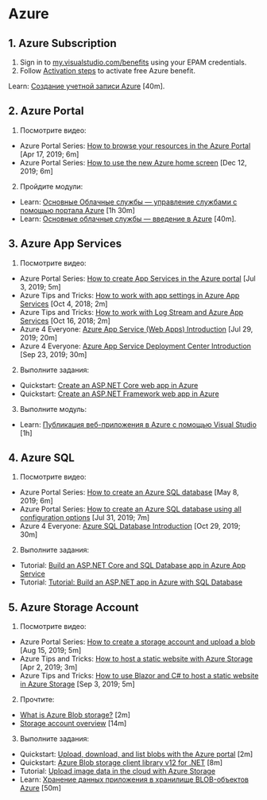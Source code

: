 # Azure

##

## 1. Azure Subscription

1. Sign in to [my.visualstudio.com/benefits](https://my.visualstudio.com/benefits) using your EPAM credentials.
2. Follow [Activation steps](https://docs.microsoft.com/en-us/visualstudio/subscriptions/vs-azure) to activate free Azure benefit.

Learn: [Создание учетной записи Azure](https://docs.microsoft.com/ru-ru/learn/modules/create-an-azure-account) [40m].


## 2. Azure Portal

1. Посмотрите видео:
* Azure Portal Series: [How to browse your resources in the Azure Portal](https://www.youtube.com/watch?v=6trzgUyFRa0) [Apr 17, 2019; 6m]
* Azure Portal Series: [How to use the new Azure home screen](https://www.youtube.com/watch?v=Ddo__jkzgVo) [Dec 12, 2019; 6m]
2. Пройдите модули:
* Learn: [Основные Облачные службы — управление службами с помощью портала Azure](https://docs.microsoft.com/ru-ru/learn/modules/tour-azure-portal) [1h 30m]
* Learn: [Основные облачные службы — введение в Azure](https://docs.microsoft.com/ru-ru/learn/modules/welcome-to-azure/index) [40m].


## 3. Azure App Services

1. Посмотрите видео:
* Azure Portal Series: [How to create App Services in the Azure portal](https://www.youtube.com/watch?v=dHTzv-zY17I) [Jul 3, 2019; 5m]
* Azure Tips and Tricks: [How to work with app settings in Azure App Services](https://www.youtube.com/watch?v=P7CUEU9c0MM) [Oct 4, 2018; 2m]
* Azure Tips and Tricks: [How to work with Log Stream and Azure App Services](https://www.youtube.com/watch?v=wyuxnZZMeak) [Oct 16, 2018; 2m]
* Azure 4 Everyone: [Azure App Service (Web Apps) Introduction](https://www.youtube.com/watch?v=4BwyqmRTrx8) [Jul 29, 2019; 20m]
* Azure 4 Everyone: [Azure App Service Deployment Center Introduction](https://www.youtube.com/watch?v=iItt8bQtVHE) [Sep 23, 2019; 30m]
2. Выполните задания:
* Quickstart: [Create an ASP.NET Core web app in Azure](https://docs.microsoft.com/en-us/azure/app-service/app-service-web-get-started-dotnet)
* Quickstart: [Create an ASP.NET Framework web app in Azure](https://docs.microsoft.com/en-us/azure/app-service/app-service-web-get-started-dotnet-framework)
3. Выполните модуль:
* Learn: [Публикация веб-приложения в Azure с помощью Visual Studio](https://docs.microsoft.com/ru-ru/learn/modules/publish-azure-web-app-with-visual-studio) [1h]


## 4. Azure SQL

1. Посмотрите видео:
* Azure Portal Series: [How to create an Azure SQL database](https://www.youtube.com/watch?v=p7X8lH_XMtI) [May 8, 2019; 6m]
* Azure Portal Series: [How to create an Azure SQL database using all configuration options](https://www.youtube.com/watch?v=v54UCzJJAYY) [Jul 31, 2019; 7m]
* Azure 4 Everyone: [Azure SQL Database Introduction](https://www.youtube.com/watch?v=BgvEOkcR0Wk) [Oct 29, 2019; 30m]
2. Выполните задания:
* Tutorial: [Build an ASP.NET Core and SQL Database app in Azure App Service](https://docs.microsoft.com/en-us/azure/app-service/app-service-web-tutorial-dotnetcore-sqldb)
* Tutorial: [Tutorial: Build an ASP.NET app in Azure with SQL Database](https://docs.microsoft.com/en-us/azure/app-service/app-service-web-tutorial-dotnet-sqldatabase)


## 5. Azure Storage Account

1. Посмотрите видео:
* Azure Portal Series: [How to create a storage account and upload a blob](https://www.youtube.com/watch?v=UJG6viKU_A8) [Aug 15, 2019; 5m]
* Azure Tips and Tricks: [How to host a static website with Azure Storage](https://www.youtube.com/watch?v=gYpNC_tdbQQ) [Apr 2, 2019; 3m]
* Azure Tips and Tricks: [How to use Blazor and C# to host a static website in Azure Storage](https://www.youtube.com/watch?v=T6pepcxEudI) [Sep 3, 2019; 5m]
2. Прочтите:
* [What is Azure Blob storage?](https://docs.microsoft.com/en-us/azure/storage/blobs/storage-blobs-overview) [2m]
* [Storage account overview](https://docs.microsoft.com/en-us/azure/storage/common/storage-account-overview) [14m]
3. Выполните задания:
* Quickstart: [Upload, download, and list blobs with the Azure portal](https://docs.microsoft.com/en-us/azure/storage/blobs/storage-quickstart-blobs-portal) [2m]
* Quickstart: [Azure Blob storage client library v12 for .NET](https://docs.microsoft.com/en-us/azure/storage/blobs/storage-quickstart-blobs-dotnet) [8m]
* Tutorial: [Upload image data in the cloud with Azure Storage](https://docs.microsoft.com/en-us/azure/storage/blobs/storage-upload-process-images)
* Learn: [Хранение данных приложения в хранилище BLOB-объектов Azure](https://docs.microsoft.com/ru-ru/learn/modules/store-app-data-with-azure-blob-storage/) [50m]